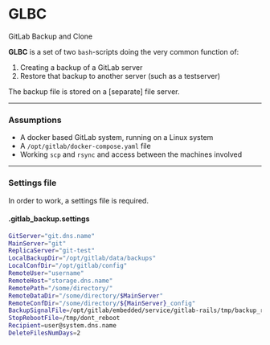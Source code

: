 # GLBC
GitLab Backup and Clone

**GLBC** is a set of two `bash`-scripts doing the very common function of:

  1. Creating a backup of a GitLab server
  2. Restore that backup to another server (such as a testserver)

The backup file is stored on a [separate] file server.

-----

### Assumptions

  * A docker based GitLab system, running on a Linux system
  * A `/opt/gitlab/docker-compose.yaml` file
  * Working `scp` and `rsync` and access between the machines involved

-----

### Settings file

In order to work, a settings file is required.

#### .gitlab_backup.settings
```bash
GitServer="git.dns.name"
MainServer="git"
ReplicaServer="git-test"
LocalBackupDir="/opt/gitlab/data/backups"
LocalConfDir="/opt/gitlab/config"
RemoteUser="username"
RemoteHost="storage.dns.name"
RemotePath="/some/directory/"
RemoteDataDir="/some/directory/$MainServer"
RemoteConfDir="/some/directory/${MainServer}_config"
BackupSignalFile=/opt/gitlab/embedded/service/gitlab-rails/tmp/backup_restore.pid
StopRebootFile=/tmp/dont_reboot
Recipient=user@system.dns.name
DeleteFilesNumDays=2
```
